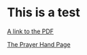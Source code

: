 # This is a test

[A link to the PDF](https://www.navigators.org/wp-content/uploads/2017/08/navigators-prayer-hand.pdf)

[The Prayer Hand Page](https://www.navigators.org/resource/the-prayer-hand/)
